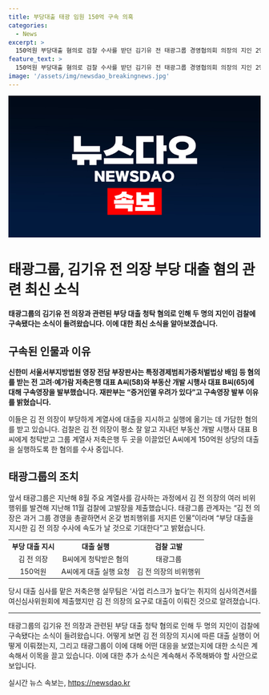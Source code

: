 ```yaml
---
title: 부당대출 태광 임원 150억 구속 의혹
categories:
  - News
excerpt: >
  150억원 부당대출 혐의로 검찰 수사를 받던 김기유 전 태광그룹 경영협의회 의장의 지인 2명이 구속됐다. 특정경제범죄가중처벌법상 배임 등 혐의로 구속영장을 발부받은 A씨(58)와 B씨(65)는 김 전 의장이 부당하게 대출을 지시하고 실행하는 데 가담한 혐의를 받고 있다. 검찰은 김 전 의장의 요구로 대출이 이뤄졌다고 밝혔으며, 태광그룹은 김 전 의장을 평소부터 비위 행위로 고발한 바 있다.
feature_text: >
  150억원 부당대출 혐의로 검찰 수사를 받던 김기유 전 태광그룹 경영협의회 의장의 지인 2명이 구속됐다. 특정경제범죄가중처벌법상 배임 등 혐의로 구속영장을 발부받은 A씨(58)와 B씨(65)는 김 전 의장이 부당하게 대출을 지시하고 실행하는 데 가담한 혐의를 받고 있다. 검찰은 김 전 의장의 요구로 대출이 이뤄졌다고 밝혔으며, 태광그룹은 김 전 의장을 평소부터 비위 행위로 고발한 바 있다.
image: '/assets/img/newsdao_breakingnews.jpg'
---
```


<p><img src="/assets/img/newsdao_breakingnews.jpg" alt="koreaapp 속보" /></p>

<h1>태광그룹, 김기유 전 의장 부당 대출 혐의 관련 최신 소식</h1>

<p data-ke-size="size16"><b>태광그룹의 김기유 전 의장과 관련된 부당 대출 청탁 혐의로 인해 두 명의 지인이 검찰에 구속됐다는 소식이 들려왔습니다. 이에 대한 최신 소식을 알아보겠습니다.</b></p>

<h2 data-ke-size="size26">구속된 인물과 이유</h2>

<p data-ke-size="size16"><b>신한미 서울서부지방법원 영장 전담 부장판사는 특정경제범죄가중처벌법상 배임 등 혐의를 받는 전 고려·예가람 저축은행 대표 A씨(58)와 부동산 개발 시행사 대표 B씨(65)에 대해 구속영장을 발부했습니다. 재판부는 “증거인멸 우려가 있다”고 구속영장 발부 이유를 밝혔습니다.</b></p>

<p data-ke-size="size16">이들은 김 전 의장이 부당하게 계열사에 대출을 지시하고 실행에 옮기는 데 가담한 혐의를 받고 있습니다. 검찰은 김 전 의장이 평소 잘 알고 지내던 부동산 개발 시행사 대표 B씨에게 청탁받고 그룹 계열사 저축은행 두 곳을 이끌었던 A씨에게 150억원 상당의 대출을 실행하도록 한 혐의를 수사 중입니다.</p>

<h2 data-ke-size="size26">태광그룹의 조치</h2>

<p data-ke-size="size16">앞서 태광그룹은 지난해 8월 주요 계열사를 감사하는 과정에서 김 전 의장의 여러 비위 행위를 발견해 지난해 11월 검찰에 고발장을 제출했습니다. 태광그룹 관계자는 “김 전 의장은 과거 그룹 경영을 총괄하면서 온갖 범죄행위를 저지른 인물”이라며 “부당 대출을 지시한 김 전 의장 수사에 속도가 날 것으로 기대한다”고 밝혔습니다.</p>

<table>
  <tr>
    <td style="text-align: center; height: 17px;"><b>부당 대출 지시</b></td>
    <td style="text-align: center; height: 17px;"><b>대출 실행</b></td>
    <td style="text-align: center; height: 17px;"><b>검찰 고발</b></td>
  </tr>
  <tr>
    <td style="text-align: center;">김 전 의장</td>
    <td style="text-align: center;">B씨에게 청탁받은 혐의</td>
    <td style="text-align: center;">태광그룹</td>
  </tr>
  <tr>
    <td style="text-align: center;">150억원</td>
    <td style="text-align: center;">A씨에게 대출 실행 요청</td>
    <td style="text-align: center;">김 전 의장의 비위행위</td>
  </tr>
</table>

<p data-ke-size="size16">당시 대출 심사를 맡은 저축은행 실무팀은 ‘사업 리스크가 높다’는 취지의 심사의견서를 여신심사위원회에 제출했지만 김 전 의장의 요구로 대출이 이뤄진 것으로 알려졌습니다.</p>

<hr>

<p data-ke-size="size16">태광그룹의 김기유 전 의장과 관련된 부당 대출 청탁 혐의로 인해 두 명의 지인이 검찰에 구속됐다는 소식이 들려왔습니다. 어떻게 보면 김 전 의장의 지시에 따른 대출 실행이 어떻게 이뤄졌는지, 그리고 태광그룹이 이에 대해 어떤 대응을 보였는지에 대한 소식은 계속해서 이목을 끌고 있습니다. 이에 대한 추가 소식은 계속해서 주목해봐야 할 사안으로 보입니다.</p>
실시간 뉴스 속보는, <a href="https://newsdao.kr" rel="dofollow">https://newsdao.kr</a>


